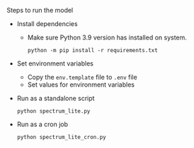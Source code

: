 Steps to run the model

- Install dependencies 
  - Make sure Python 3.9 version has installed on system.
 
    ```
    python -m pip install -r requirements.txt
    ```

- Set environment variables 
    - Copy the `env.template` file to `.env` file
    - Set values for environment variables

- Run as a standalone script

    ```
    python spectrum_lite.py 
    ```

- Run as a cron job

    ```
    python spectrum_lite_cron.py 
    ```


